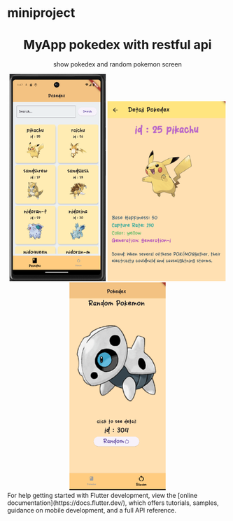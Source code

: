 # miniproject


<div align="center"> 
  <h1> MyApp pokedex with restful api </h1>
  <p>show pokedex and random pokemon screen</p>
<img src="https://github.com/bethofen/pokedex_app_mobile/blob/master/1.png" alt="sunji" width="220">

  <img src="https://github.com/bethofen/pokedex_app_mobile/blob/master/2.png" alt="sunji" width="270">
  <img src="https://github.com/bethofen/pokedex_app_mobile/blob/master/3.png" alt="sunji" width="220">
  
</div>
For help getting started with Flutter development, view the
[online documentation](https://docs.flutter.dev/), which offers tutorials,
samples, guidance on mobile development, and a full API reference.
